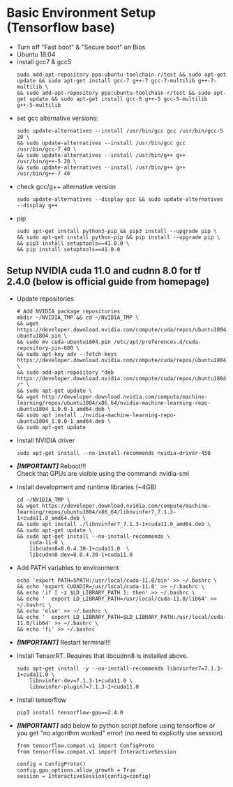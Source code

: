 # Basic Environment Setup (Tensorflow base)
* Turn off "Fast boot" & "Secure boot" on Bios
* Ubuntu 18.04  
* install gcc7 & gcc5
    ```
    sudo add-apt-repository ppa:ubuntu-toolchain-r/test && sudo apt-get update && sudo apt-get install gcc-7 g++-7 gcc-7-multilib g++-7-multilib \
    && sudo add-apt-repository ppa:ubuntu-toolchain-r/test && sudo apt-get update && sudo apt-get install gcc-5 g++-5 gcc-5-multilib g++-5-multilib  
    ```
* set gcc alternative versions:  
    ```
    sudo update-alternatives --install /usr/bin/gcc gcc /usr/bin/gcc-5 20 \
    && sudo update-alternatives --install /usr/bin/gcc gcc /usr/bin/gcc-7 40 \
    && sudo update-alternatives --install /usr/bin/g++ g++ /usr/bin/g++-5 20 \
    && sudo update-alternatives --install /usr/bin/g++ g++ /usr/bin/g++-7 40  
    ```
* check gcc/g++ alternative version  
    ```
    sudo update-alternatives --display gcc && sudo update-alternatives --display g++  
    ```
* pip
    ```
    sudo apt-get install python3-pip && pip3 install --upgrade pip \
    && sudo apt-get install python-pip && pip install --upgrade pip \
    && pip3 install setuptools==41.0.0 \
    && pip install setuptools==41.0.0  
    ```

## Setup NVIDIA cuda 11.0 and cudnn 8.0 for tf 2.4.0 (below is official guide from homepage)

* Update repositories
    ```
    # Add NVIDIA package repositories
    mkdir ~/NVIDIA_TMP && cd ~/NVIDIA_TMP \
    && wget https://developer.download.nvidia.com/compute/cuda/repos/ubuntu1804/x86_64/cuda-ubuntu1804.pin \
    && sudo mv cuda-ubuntu1804.pin /etc/apt/preferences.d/cuda-repository-pin-600 \
    && sudo apt-key adv --fetch-keys https://developer.download.nvidia.com/compute/cuda/repos/ubuntu1804/x86_64/7fa2af80.pub \
    && sudo add-apt-repository "deb https://developer.download.nvidia.com/compute/cuda/repos/ubuntu1804/x86_64/ /" \
    && sudo apt-get update \
    && wget http://developer.download.nvidia.com/compute/machine-learning/repos/ubuntu1804/x86_64/nvidia-machine-learning-repo-ubuntu1804_1.0.0-1_amd64.deb \
    && sudo apt install ./nvidia-machine-learning-repo-ubuntu1804_1.0.0-1_amd64.deb \
    && sudo apt-get update
    ```

* Install NVIDIA driver
    ```
    sudo apt-get install --no-install-recommends nvidia-driver-450
    ```
* ***[IMPORTANT]*** Reboot!!!  
    Check that GPUs are visible using the command: nvidia-smi


* Install development and runtime libraries (~4GB)
    ```
    cd ~/NVIDIA_TMP \
    && wget https://developer.download.nvidia.com/compute/machine-learning/repos/ubuntu1804/x86_64/libnvinfer7_7.1.3-1+cuda11.0_amd64.deb \
    && sudo apt install ./libnvinfer7_7.1.3-1+cuda11.0_amd64.deb \
    && sudo apt-get update \
    && sudo apt-get install --no-install-recommends \
        cuda-11-0 \
        libcudnn8=8.0.4.30-1+cuda11.0  \
        libcudnn8-dev=8.0.4.30-1+cuda11.0
    ```

* Add PATH variables to environment
    ```
    echo 'export PATH=$PATH:/usr/local/cuda-11.0/bin' >> ~/.bashrc \
    && echo 'export CUDADIR=/usr/local/cuda-11.0' >> ~/.bashrc \
    && echo 'if [ -z $LD_LIBRARY_PATH ]; then' >> ~/.bashrc \
    && echo '  export LD_LIBRARY_PATH=/usr/local/cuda-11.0/lib64' >> ~/.bashrc \
    && echo 'else' >> ~/.bashrc \
    && echo '  export LD_LIBRARY_PATH=$LD_LIBRARY_PATH:/usr/local/cuda-11.0/lib64' >> ~/.bashrc \
    && echo 'fi' >> ~/.bashrc  
    ```

* ***[IMPORTANT]*** Restart terminal!!!

* Install TensorRT. Requires that libcudnn8 is installed above.
    ```
    sudo apt-get install -y --no-install-recommends libnvinfer7=7.1.3-1+cuda11.0 \
        libnvinfer-dev=7.1.3-1+cuda11.0 \
        libnvinfer-plugin7=7.1.3-1+cuda11.0
    ```

  
* Install tensorflow
    ```
    pip3 install tensorflow-gpu==2.4.0
    ```

* ***[IMPORTANT]*** add below to python script before using tensorflow or you get "no algorithm worked" error! (no need to explicitly use session)
    ```
    from tensorflow.compat.v1 import ConfigProto
    from tensorflow.compat.v1 import InteractiveSession

    config = ConfigProto()
    config.gpu_options.allow_growth = True
    session = InteractiveSession(config=config)
    ```
